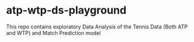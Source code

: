 # atp-wtp-ds-playground
This repo contains exploratory Data Analysis of the Tennis Data (Both ATP and WTP) and Match Prediction model
